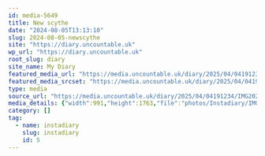 ```yaml
---
id: media-5649
title: New scythe
date: "2024-08-05T13:13:10"
slug: 2024-08-05-newscythe
site: "https://diary.uncountable.uk"
wp_url: "https://diary.uncountable.uk"
root_slug: diary
site_name: My Diary
featured_media_url: "https://media.uncountable.uk/diary/2025/04/04191234/IMG20240805141310.webp"
featured_media_srcset: "https://media.uncountable.uk/diary/2025/04/04191234/IMG20240805141310-169x300.webp 169w, https://media.uncountable.uk/diary/2025/04/04191234/IMG20240805141310-576x1024.webp 576w, https://media.uncountable.uk/diary/2025/04/04191234/IMG20240805141310-150x150.webp 150w, https://media.uncountable.uk/diary/2025/04/04191234/IMG20240805141310-360x640.webp 360w, https://media.uncountable.uk/diary/2025/04/04191234/IMG20240805141310.webp 991w"
type: media
source_url: "https://media.uncountable.uk/diary/2025/04/04191234/IMG20240805141310.webp"
media_details: {"width":991,"height":1763,"file":"photos/Instadiary/IMG20240805141310.webp","filesize":172138,"sizes":{"medium":{"file":"IMG20240805141310-169x300.webp","width":169,"height":300,"filesize":22768,"mime_type":"image/webp","source_url":"https://media.uncountable.uk/diary/2025/04/04191234/IMG20240805141310-169x300.webp"},"large":{"file":"IMG20240805141310-576x1024.webp","width":576,"height":1024,"filesize":218256,"mime_type":"image/webp","source_url":"https://media.uncountable.uk/diary/2025/04/04191234/IMG20240805141310-576x1024.webp"},"thumbnail":{"file":"IMG20240805141310-150x150.webp","width":150,"height":150,"filesize":10308,"mime_type":"image/webp","source_url":"https://media.uncountable.uk/diary/2025/04/04191234/IMG20240805141310-150x150.webp"},"mobwidth":{"file":"IMG20240805141310-360x640.webp","width":360,"height":640,"filesize":98052,"mime_type":"image/webp","source_url":"https://media.uncountable.uk/diary/2025/04/04191234/IMG20240805141310-360x640.webp"},"full":{"file":"IMG20240805141310.webp","width":991,"height":1763,"mime_type":"image/webp","source_url":"https://media.uncountable.uk/diary/2025/04/04191234/IMG20240805141310.webp"}},"image_meta":{"aperture":"0","credit":"","camera":"","caption":"","created_timestamp":"0","copyright":"","focal_length":"0","iso":"0","shutter_speed":"0","title":"","orientation":"0","keywords":[]}}
category: []
tag:
  - name: instadiary
    slug: instadiary
    id: 5
---
```


